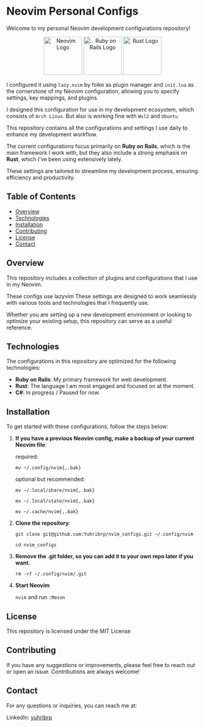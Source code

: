 # Neovim Personal Configs

Welcome to my personal Neovim development configurations repository!

<p align="center">
  <img src="https://upload.wikimedia.org/wikipedia/commons/4/4f/Neovim-logo.svg" alt="Neovim Logo" width="100"/>
  <img src="https://upload.wikimedia.org/wikipedia/commons/6/62/Ruby_On_Rails_Logo.svg" alt="Ruby on Rails Logo" width="100"/>
  <img src="https://upload.wikimedia.org/wikipedia/commons/d/d5/Rust_programming_language_black_logo.svg" alt="Rust Logo" width="100"/>
</p>

I configured it using `lazy.nvim` by folke as plugin manager and `init.lua` as the cornerstone of my Neovim configuration, allowing you to specify settings, key mappings, and plugins.

I designed this configuration for use in my development ecosystem, which consists of `Arch Linux`.
But also is working fine with `Wsl2` and `Ubuntu`

This repository contains all the configurations and settings I use daily to enhance my development workflow. 

The current configurations focus primarily on **Ruby on Rails**, which is the main framework I work with, but they also include a strong emphasis on **Rust**, which I've been using extensively lately.

These settings are tailored to streamline my development process, ensuring efficiency and productivity.

## Table of Contents

- [Overview](#overview)
- [Technologies](#technologies)
- [Installation](#installation)
- [Contributing](#contributing)
- [License](#license)
- [Contact](#contact)

## Overview 

This repository includes a collection of plugins and configurations that I use in my Neovim. 

These configs use lazyvim These settings are designed to work seamlessly with various tools and technologies that I frequently use. 

Whether you are setting up a new development environment or looking to optimize your existing setup, this repository can serve as a useful reference.

## Technologies

The configurations in this repository are optimized for the following technologies:

- **Ruby on Rails**: My primary framework for web development.
- **Rust**: The language I am most engaged and focused on at the moment.
- **C#**: In progress / Paused for now.

## Installation

To get started with these configurations, follow the steps below:

1. **If you have a previous Neovim config, make a backup of your current Neovim file**:


   required:
   
   `mv ~/.config/nvim{,.bak}`



   optional but recommended:


   `mv ~/.local/share/nvim{,.bak}`
   
   `mv ~/.local/state/nvim{,.bak}`
   
   `mv ~/.cache/nvim{,.bak}`

2. **Clone the repository**:

 
   `git clone git@github.com:Yuhribrp/nvim_configs.git ~/.config/nvim`
   
   `cd nvim_configs`

3. **Remove the .git folder, so you can add it to your own repo later if you want.**


   `rm -rf ~/.config/nvim/.git`

4. **Start Neovim**


   `nvim` and run `:Mason` 

## License

This repository is licensed under the MIT License


## Contributing

   If you have any suggestions or improvements, please feel free to reach out or open an issue. Contributions are always welcome!

## Contact

   For any questions or inquiries, you can reach me at:
   
   LinkedIn: [yuhribrp](https://www.linkedin.com/in/yuhribrp/)
